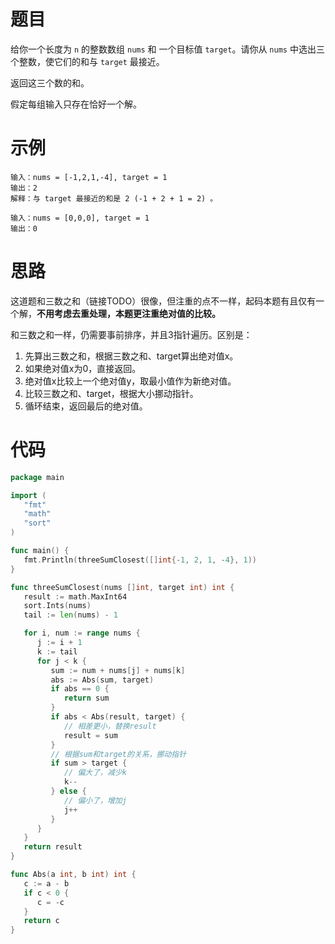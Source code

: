 # 题目

给你一个长度为 `n` 的整数数组 `nums` 和 一个目标值 `target`。请你从 `nums` 中选出三个整数，使它们的和与 `target` 最接近。

返回这三个数的和。

假定每组输入只存在恰好一个解。

# 示例

```
输入：nums = [-1,2,1,-4], target = 1
输出：2
解释：与 target 最接近的和是 2 (-1 + 2 + 1 = 2) 。
```

```
输入：nums = [0,0,0], target = 1
输出：0
```

# 思路

这道题和三数之和（链接TODO）很像，但注重的点不一样，起码本题有且仅有一个解，**不用考虑去重处理，本题更注重绝对值的比较。**

和三数之和一样，仍需要事前排序，并且3指针遍历。区别是：

1. 先算出三数之和，根据三数之和、target算出绝对值x。
2. 如果绝对值x为0，直接返回。
3. 绝对值x比较上一个绝对值y，取最小值作为新绝对值。
4. 比较三数之和、target，根据大小挪动指针。
5. 循环结束，返回最后的绝对值。

# 代码

```go
package main

import (
   "fmt"
   "math"
   "sort"
)

func main() {
   fmt.Println(threeSumClosest([]int{-1, 2, 1, -4}, 1))
}

func threeSumClosest(nums []int, target int) int {
   result := math.MaxInt64
   sort.Ints(nums)
   tail := len(nums) - 1

   for i, num := range nums {
      j := i + 1
      k := tail
      for j < k {
         sum := num + nums[j] + nums[k]
         abs := Abs(sum, target)
         if abs == 0 {
            return sum
         }
         if abs < Abs(result, target) {
            // 相差更小，替换result
            result = sum
         }
         // 根据sum和target的关系，挪动指针
         if sum > target {
            // 偏大了，减少k
            k--
         } else {
            // 偏小了，增加j
            j++
         }
      }
   }
   return result
}

func Abs(a int, b int) int {
   c := a - b
   if c < 0 {
      c = -c
   }
   return c
}
```